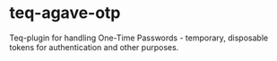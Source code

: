 # teq-agave-otp
Teq-plugin for handling One-Time Passwords - temporary, disposable tokens for authentication and other purposes.
